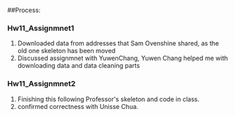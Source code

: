 ##Process:
### Hw11_Assignmnet1
1. Downloaded data from addresses that Sam Ovenshine shared, as the old one skeleton has been moved
2. Discussed assignmnet with YuwenChang, Yuwen Chang helped me with downloading data and data cleaning parts

### Hw11_Assignmnet2
1. Finishing this following Professor's skeleton and code in class. 
2. confirmed correctness with Unisse Chua. 
